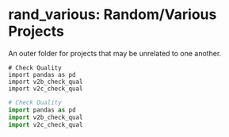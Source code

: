 # rand_various: Random/Various Projects

An outer folder for projects that may be unrelated to one another.

```
# Check Quality
import pandas as pd
import v2b_check_qual
import v2c_check_qual

```


```python
# Check Quality
import pandas as pd
import v2b_check_qual
import v2c_check_qual

```
